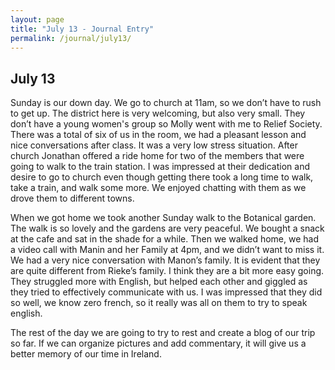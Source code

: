 ```yaml
---
layout: page
title: "July 13 - Journal Entry"
permalink: /journal/july13/
---
```


## July 13

Sunday is our down day. We go to church at 11am, so we don’t have to rush to get up. The district here is very welcoming, but also very small. They don’t have a young women's group so Molly went with me to Relief Society. There was a total of six of us in the room, we had a pleasant lesson and nice conversations after class. It was a very low stress situation. After church Jonathan offered a ride home for two of the members that were going to walk to the train station. I was impressed at their dedication and desire to go to church even though getting there took a long time to walk, take a train, and walk some more. We enjoyed chatting with them as we drove them to different towns. 

When we got home we took another Sunday walk to the Botanical garden. The walk is so lovely and the gardens are very peaceful. We bought a snack at the cafe and sat in the shade for a while. Then we walked home, we had a video call with Manin and her Family at 4pm, and we didn’t want to miss it. We had a very nice conversation with Manon’s family. It is evident that they are quite different from Rieke’s family. I think they are a bit more easy going. They struggled more with English, but helped each other and giggled as they tried to effectively communicate with us. I was impressed that they did so well, we know zero french, so it really was all on them to try to speak english. 

The rest of the day we are going to try to rest and create a blog of our trip so far. If we can organize pictures and add commentary, it will give us a better memory of our time in Ireland. 
